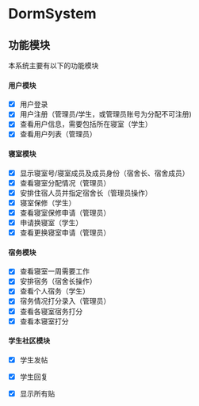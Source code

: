 # DormSystem

## 功能模块

本系统主要有以下的功能模块

#### 用户模块

- [x] 用户登录
- [x] 用户注册（管理员/学生，或管理员账号为分配不可注册)
- [x] 查看用户信息，需要包括所在寝室（学生）
- [x] 查看用户列表（管理员）

#### 寝室模块

- [x] 显示寝室号/寝室成员及成员身份（宿舍长、宿舍成员）
- [x] 查看寝室分配情况（管理员）
- [x] 安排住宿人员并指定宿舍长（管理员操作）
- [x] 寝室保修（学生）
- [x] 查看寝室保修申请（管理员）
- [x] 申请换寝室（学生）
- [x] 查看更换寝室申请（管理员）

#### 宿务模块

- [x] 查看寝室一周需要工作
- [x] 安排宿务（宿舍长操作）
- [x] 查看个人宿务（学生）
- [x] 宿务情况打分录入（管理员）
- [x] 查看各寝室宿务打分
- [x] 查看本寝室打分

#### 学生社区模块

- [x] 学生发帖
- [x] 学生回复
- [x] 显示所有贴

